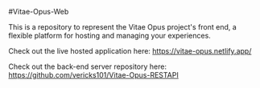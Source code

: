 #Vitae-Opus-Web

This is a repository to represent the Vitae Opus project's front end, a flexible platform for hosting and managing your experiences.

Check out the live hosted application here: https://vitae-opus.netlify.app/

Check out the back-end server repository here: https://github.com/vericks101/Vitae-Opus-RESTAPI
